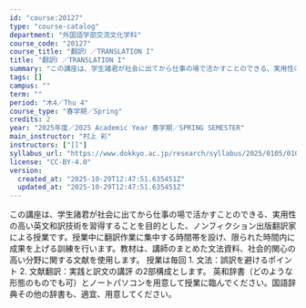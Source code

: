 ```yaml
---
id: "course:20127"
type: "course-catalog"
department: "外国語学部交流文化学科"
course_code: "20127"
course_title: "翻訳Ⅰ ／TRANSLATION I"
title: "翻訳Ⅰ ／TRANSLATION I"
summary: "この講座は、学生諸君が社会に出てから仕事の場で活かすことのできる、実用性の高い英文和訳技術を習得することを目的とした、ノンフィクション出版翻訳家による授業です。授業中に翻訳作業に集中する時間帯を設け、限られた時間内に成果を上げる訓練を行いま…"
tags: []
campus: ""
term: ""
period: "木4／Thu 4"
course_type: "春学期／Spring"
credits: 2
year: "2025年度／2025 Academic Year 春学期／SPRING SEMESTER"
main_instructor: "村上 彩"
instructors: ["[]"]
syllabus_url: "https://www.dokkyo.ac.jp/research/syllabus/2025/0105/0105_20127_ja_JP.html"
license: "CC-BY-4.0"
version:
  created_at: "2025-10-29T12:47:51.635451Z"
  updated_at: "2025-10-29T12:47:51.635451Z"
---
```

この講座は、学生諸君が社会に出てから仕事の場で活かすことのできる、実用性の高い英文和訳技術を習得することを目的とした、ノンフィクション出版翻訳家による授業です。授業中に翻訳作業に集中する時間帯を設け、限られた時間内に成果を上げる訓練を行います。教材は、講師のまとめた文法資料、社会的関心の高い分野に関する文献を使用します。 授業は毎回 1. 文法：誤訳を避けるポイント 2. 文献翻訳：実践と訳文の講評 の2部構成とします。 英和辞書（どのような形態のものでも可）とノートパソコンを用意して授業に臨んでください。国語辞典その他の辞書も、適宜、用意してください。
